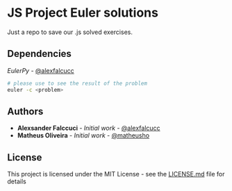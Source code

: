 # JS Project Euler solutions

Just a repo to save our .js solved exercises.

## Dependencies
*EulerPy* - [@alexfalcucc](https://github.com/alexfalcucc)

```bash
# please use to see the result of the problem
euler -c <problem>
```



## Authors

* **Alexsander Falccuci** - *Initial work* - [@alexfalcucc](https://github.com/alexfalcucc)
* **Matheus Oliveira** - *Initial work* - [@matheusho](https://github.com/matheusho)


## License

This project is licensed under the MIT License - see the [LICENSE.md](LICENSE.md) file for details
